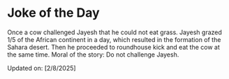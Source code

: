# Joke of the Day

<!-- #joke -->
Once a cow challenged Jayesh that he could not eat grass. Jayesh grazed 1/5 of the African continent in a day, which resulted in the formation of the Sahara desert. Then he proceeded to roundhouse kick and eat the cow at the same time. Moral of the story: Do not challenge Jayesh.

Updated on: [2/8/2025]
<!-- #jokeEnd -->